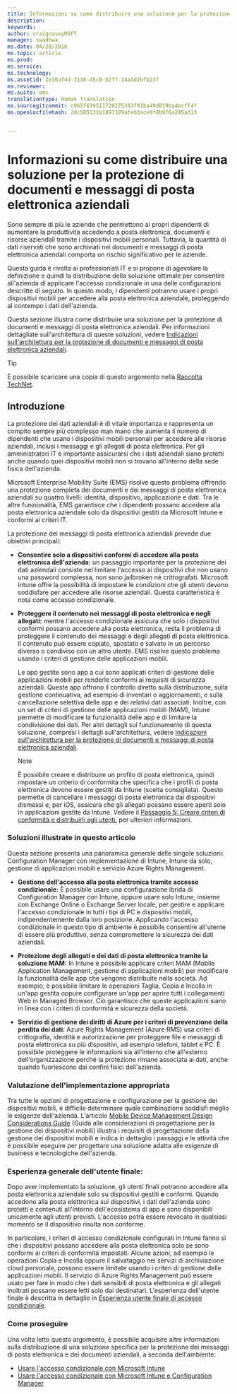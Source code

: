 ```yaml
---
title: Informazioni su come distribuire una soluzione per la protezione di documenti e messaggi di posta elettronica aziendali
description: 
keywords: 
author: craigcaseyMSFT
manager: swadhwa
ms.date: 04/28/2016
ms.topic: article
ms.prod: 
ms.service: 
ms.technology: 
ms.assetid: 2e10af43-3138-45c0-b2f7-14a1d2bfb237
ms.reviewer: 
ms.suite: ems
translationtype: Human Translation
ms.sourcegitcommit: c965f619511720175393f91ba49d019ba4bcff4f
ms.openlocfilehash: 2dc585131b1897109afeb3ace9f8b9f6a245a313


---
```


# Informazioni su come distribuire una soluzione per la protezione di documenti e messaggi di posta elettronica aziendali
Sono sempre di più le aziende che permettono ai propri dipendenti di aumentare la produttività accedendo a posta elettronica, documenti e risorse aziendali tramite i dispositivi mobili personali. Tuttavia, la quantità di dati riservati che sono archiviati nei documenti e messaggi di posta elettronica aziendali comporta un rischio significativo per le aziende.

Questa guida è rivolta ai professionisti IT e si propone di agevolare la definizione e quindi la distribuzione della soluzione ottimale per consentire all'azienda di applicare l'accesso condizionale in una delle configurazioni descritte di seguito. In questo modo, i dipendenti potranno usare i propri dispositivi mobili per accedere alla posta elettronica aziendale, proteggendo al contempo i dati dell'azienda.

Questa sezione illustra come distribuire una soluzione per la protezione di documenti e messaggi di posta elettronica aziendali. Per informazioni dettagliate sull'architettura di queste soluzioni, vedere [Indicazioni sull'architettura per la protezione di documenti e messaggi di posta elettronica aziendali](architecture-guidance-for-protecting-company-email-and-documents.md).

> [!TIP]
> È possibile scaricare una copia di questo argomento nella [Raccolta TechNet](https://gallery.technet.microsoft.com/Deploying-Enterprise-16499404).

## Introduzione
La protezione dei dati aziendali è di vitale importanza e rappresenta un compito sempre più complesso man mano che aumenta il numero di dipendenti che usano i dispositivi mobili personali per accedere alle risorse aziendali, inclusi i messaggi e gli allegati di posta elettronica. Per gli amministratori IT è importante assicurarsi che i dati aziendali siano protetti anche quando quei dispositivi mobili non si trovano all'interno della sede fisica dell'azienda.

Microsoft Enterprise Mobility Suite (EMS) risolve questo problema offrendo una protezione completa dei documenti e dei messaggi di posta elettronica aziendali su quattro livelli: identità, dispositivo, applicazione e dati. Tra le altre funzionalità, EMS garantisce che i dipendenti possano accedere alla posta elettronica aziendale solo da dispositivi gestiti da Microsoft Intune e conformi ai criteri IT.

La protezione dei messaggi di posta elettronica aziendali prevede due obiettivi principali:

-   **Consentire solo a dispositivi conformi di accedere alla posta elettronica dell'azienda:** un passaggio importante per la protezione dei dati aziendali consiste nel limitare l'accesso ai dispositivi che non usano una password complessa, non sono jailbroken né crittografati.  Microsoft Intune offre la possibilità di impostare le condizioni che gli utenti devono soddisfare per accedere alle risorse aziendali. Questa caratteristica è nota come accesso condizionale.

-   **Proteggere il contenuto nei messaggi di posta elettronica e negli allegati:** mentre l'accesso condizionale assicura che solo i dispositivi conformi possano accedere alla posta elettronica, resta il problema di proteggere il contenuto dei messaggi e degli allegati di posta elettronica.  Il contenuto può essere copiato, spostato e salvato in un percorso diverso o condiviso con un altro utente.  EMS risolve questo problema usando i criteri di gestione delle applicazioni mobili.

    Le app gestite sono app a cui sono applicati criteri di gestione delle applicazioni mobili per renderle conformi ai requisiti di sicurezza aziendali. Queste app offrono il controllo diretto sulla distribuzione, sulla gestione continuativa, ad esempio di inventari o aggiornamenti, e sulla cancellazione selettiva delle app e dei relativi dati associati. Inoltre, con un set di criteri di gestione delle applicazioni mobili (MAM), Intune permette di modificare la funzionalità delle app e di limitare la condivisione dei dati. Per altri dettagli sul funzionamento di questa soluzione, compresi i dettagli sull'architettura, vedere [Indicazioni sull'architettura per la protezione di documenti e messaggi di posta elettronica aziendali](architecture-guidance-for-protecting-company-email-and-documents.md).

    > [!NOTE]
    > È possibile creare e distribuire un profilo di posta elettronica, quindi impostare un criterio di conformità che specifica che i profili di posta elettronica devono essere gestiti da Intune (scelta consigliata). Questo permette di cancellare i messaggi di posta elettronica dai dispositivi dismessi e, per iOS, assicura che gli allegati possano essere aperti solo in applicazioni gestite da Intune. Vedere il [Passaggio 5: Creare criteri di conformità e distribuirli agli utenti.](conditional-access-intune-configmgr-exchange.md) per ulteriori informazioni.

### Soluzioni illustrate in questo articolo
Questa sezione presenta una panoramica generale delle singole soluzioni: Configuration Manager con implementazione di Intune, Intune da solo, gestione di applicazioni mobili e servizio Azure Rights Management.

-   **Gestione dell'accesso alla posta elettronica tramite accesso condizionale:** È possibile usare una configurazione ibrida di Configuration Manager con Intune, oppure usare solo Intune, insieme con Exchange Online o Exchange Server locale, per gestire e applicare l'accesso condizionale in tutti i tipi di PC e dispositivi mobili, indipendentemente dalla loro posizione. Applicando l'accesso condizionale in questo tipo di ambiente è possibile consentire all'utente di essere più produttivo, senza compromettere la sicurezza dei dati aziendali.

-   **Protezione degli allegati e dei dati di posta elettronica tramite la soluzione MAM:** In Intune è possibile applicare criteri MAM (Mobile Application Management, gestione di applicazioni mobili) per modificare la funzionalità delle app che vengono distribuite nella società. Ad esempio, è possibile limitare le operazioni Taglia, Copia e Incolla in un'app gestita oppure configurare un'app per aprire tutti i collegamenti Web in Managed Browser. Ciò garantisce che queste applicazioni siano in linea con i criteri di conformità e sicurezza della società.

-   **Servizio di gestione dei diritti di Azure per i criteri di prevenzione della perdita dei dati:** Azure Rights Management (Azure RMS) usa criteri di crittografia, identità e autorizzazione per proteggere file e messaggi di posta elettronica su più dispositivi, ad esempio telefoni, tablet e PC. È possibile proteggere le informazioni sia all'interno che all'esterno dell'organizzazione perché la protezione rimane associata ai dati, anche quando fuoriescono dai confini fisici dell'azienda.

### Valutazione dell'implementazione appropriata
Tra tutte le opzioni di progettazione e configurazione per la gestione dei dispositivi mobili, è difficile determinare quale combinazione soddisfi meglio le esigenze dell'azienda. L'articolo [Mobile Device Management Design Considerations Guide](mdm-design-considerations-guide.md) (Guida alle considerazioni di progettazione per la gestione dei dispositivi mobili) illustra i requisiti di progettazione della gestione dei dispositivi mobili e indica in dettaglio i passaggi e le attività che è possibile eseguire per progettare una soluzione adatta alle esigenze di business e tecnologiche dell'azienda.

### Esperienza generale dell'utente finale:
Dopo aver implementato la soluzione, gli utenti finali potranno accedere alla posta elettronica aziendale solo su dispositivi gestiti **e** conformi. Quando accedono alla posta elettronica sui dispositivi, i dati dell'azienda sono protetti e contenuti all'interno dell'ecosistema di app e sono disponibili unicamente agli utenti previsti. L'accesso potrà essere revocato in qualsiasi momento se il dispositivo risulta non conforme.

In particolare, i criteri di accesso condizionale configurati in Intune fanno sì che i dispositivi possano accedere alla posta elettronica solo se sono conformi ai criteri di conformità impostati. Alcune azioni, ad esempio le operazioni Copia e Incolla oppure il salvataggio nei servizi di archiviazione cloud personale, possono essere limitate usando i criteri di gestione delle applicazioni mobili. Il servizio di Azure Rights Management può essere usato per fare in modo che i dati sensibili di posta elettronica e gli allegati inoltrati possano essere letti solo dai destinatari. L'esperienza dell'utente finale è descritta in dettaglio in [Esperienza utente finale di accesso condizionale](end-user-experience-conditional-access.md).

### Come proseguire
Una volta letto questo argomento, è possibile acquisire altre informazioni sulla distribuzione di una soluzione specifica per la protezione dei messaggi di posta elettronica e dei documenti aziendali, a seconda dell'ambiente:

- [Usare l'accesso condizionale con Microsoft Intune](conditional-access-intune.md)
- [Usare l'accesso condizionale con Microsoft Intune e Configuration Manager](conditional-access-intune-configmgr.md)



<!--HONumber=Jun16_HO4-->


